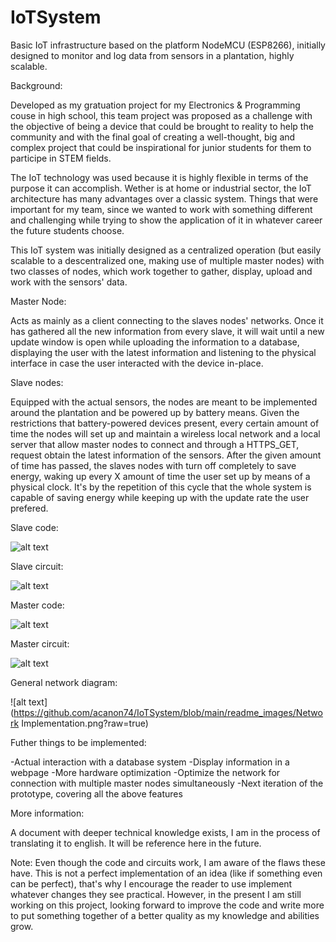 # IoTSystem
Basic IoT infrastructure based on the platform NodeMCU (ESP8266), initially designed to monitor and log data from sensors in a plantation, highly scalable.

Background:

Developed as my gratuation project for my Electronics & Programming couse in high school, this team project was proposed as a challenge with the objective of being a device that could be brought to reality to help the community and with the final goal of creating a well-thought, big and complex project that could be inspirational for junior students for them to participe in STEM fields.

The IoT technology was used because it is highly flexible in terms of the purpose it can accomplish. Wether is at home or industrial sector, the IoT architecture has many advantages over a classic system. Things that were important for my team, since we wanted to work with something different and challenging while trying to show the application of it in whatever career the future students choose.    


This IoT system was initially designed as a centralized operation (but easily scalable to a descentralized one, making use of multiple master nodes) with two classes of nodes, which work together to gather, display, upload and work with the sensors' data.


Master Node:

Acts as mainly as a client connecting to the slaves nodes' networks. Once it has gathered all the new information from every slave, it will wait until a new update window is open while uploading the information to a database, displaying the user with the latest information and listening to the physical interface in case the user interacted with the device in-place.


Slave nodes:

Equipped with the actual sensors, the nodes are meant to be implemented around the plantation and be powered up by battery means. Given the restrictions that battery-powered devices present, every certain amount of time the nodes will set up and maintain a wireless local network and a local server that allow master nodes to connect and through a HTTPS_GET, request obtain the latest information of the sensors. After the given amount of time has passed, the slaves nodes with turn off completely to save energy, waking up every X amount of time the user set up by means of a physical clock. It's by the repetition of this cycle that the whole system is capable of saving energy while keeping up with the update rate the user prefered.


Slave code:

![alt text](https://github.com/acanon74/IoTSystem/blob/main/readme_images/CODE_SLAVE.png?raw=true)

Slave circuit:

![alt text](https://github.com/acanon74/IoTSystem/blob/main/readme_images/PROTEUS_CIRCUIT_SLAVE.jpg?raw=true)

Master code:

![alt text](https://github.com/acanon74/IoTSystem/blob/main/readme_images/CODE_MASTER.png?raw=true)

Master circuit:

![alt text](https://github.com/acanon74/IoTSystem/blob/main/readme_images/PROTEUS_CIRCUIT_MASTER.jpg?raw=true)

General network diagram:

![alt text](https://github.com/acanon74/IoTSystem/blob/main/readme_images/Network Implementation.png?raw=true)

Futher things to be implemented:

-Actual interaction with a database system
-Display information in a webpage
-More hardware optimization
-Optimize the network for connection with multiple master nodes simultaneously
-Next iteration of the prototype, covering all the above features

More information:

A document with deeper technical knowledge exists, I am in the process of translating it to english. It will be reference here in the future.

Note: 
Even though the code and circuits work, I am aware of the flaws these have. This is not a perfect implementation of an idea (like if something even can be perfect), that's why I encourage the reader to use implement whatever changes they see practical. However, in the present I am still working on this project, looking forward to improve the code and write more to put something together of a better quality as my knowledge and abilities grow.
